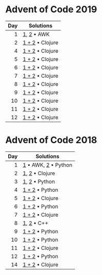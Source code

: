 # Advent of Code 2019

|  Day | Solutions                                           |
| ---: | --------------------------------------------------- |
|    1 | [1](2019/01.1.awk), [2](2019/01.2.awk) • AWK        |
|    2 | [1 + 2](2019/02.clj) • Clojure                      |
|    4 | [1 + 2](2019/04.clj) • Clojure                      |
|    5 | [1 + 2](2019/05.clj) • Clojure                      |
|    6 | [1 + 2](2019/06.clj) • Clojure                      |
|    7 | [1 + 2](2019/07.clj) • Clojure                      |
|    8 | [1 + 2](2019/08.clj) • Clojure                      |
|    9 | [1 + 2](2019/09.clj) • Clojure                      |
|   10 | [1 + 2](2019/10.clj) • Clojure                      |
|   11 | [1 + 2](2019/11.clj) • Clojure                      |
|   12 | [1 + 2](2019/12.clj) • Clojure                      |

# Advent of Code 2018

|  Day | Solutions                                           |
| ---: | --------------------------------------------------- |
|    1 | [1](2018/01.1.sh) • AWK, [2](2018/01.2.py) • Python |
|    2 | [1](2018/02.1.clj), [2](2018/02.1.clj) • Clojure    |
|    3 | [1](2018/03.1.py), [2](2018/03.2.py) • Python       |
|    4 | [1 + 2](2018/04.py) • Python                        |
|    5 | [1 + 2](2018/05.clj) • Clojure                      |
|    6 | [1 + 2](2018/06.py) • Python                        |
|    7 | [1 + 2](2018/07.clj) • Clojure                      |
|    8 | [1](2018/08.1.cpp), [2](2018/08.2.cpp) • C++        |
|    9 | [1 + 2](2018/09.py) • Python                        |
|   10 | [1 + 2](2018/10.py) • Python                        |
|   11 | [1 + 2](2018/11.clj) • Clojure                      |
|   12 | [1 + 2](2018/12.py) • Python                        |
|   14 | [1 + 2](2018/14.clj) • Clojure                      |
